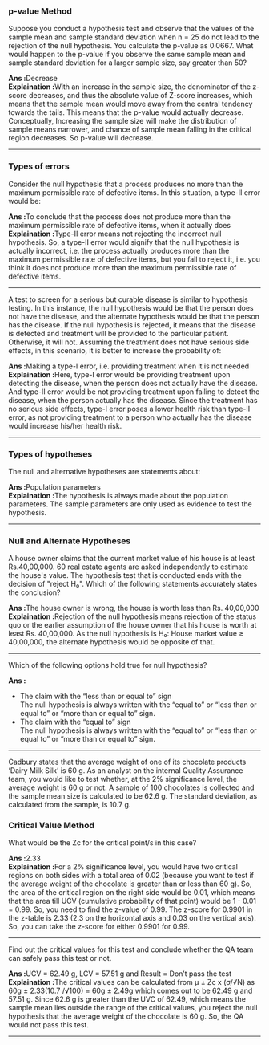 <h3>p-value Method</h3>
<p>Suppose you conduct a hypothesis test and observe that the values of the sample mean and sample standard deviation when n = 25 do not lead to the rejection of the null hypothesis. You calculate the p-value as 0.0667. What would happen to the p-value if you observe the same sample mean and sample standard deviation for a larger sample size, say greater than 50?</p>
<b>Ans :</b>Decrease<br>
<b>Explaination :</b>With an increase in the sample size, the denominator of the z-score decreases, and thus the absolute value of Z-score increases, which means that the sample mean would move away from the central tendency towards the tails. This means that the p-value would actually decrease. Conceptually, Increasing the sample size will make the distribution of sample means narrower, and chance of sample mean falling in the critical region decreases. So p-value will decrease.
<hr>

<h3>Types of errors</h3>
<p>Consider the null hypothesis that a process produces no more than the maximum permissible rate of defective items. In this situation, a type-II error would be:</p>
<b>Ans :</b>To conclude that the process does not produce more than the maximum permissible rate of defective items, when it actually does<br>
<b>Explaination :</b>Type-II error means not rejecting the incorrect null hypothesis. So, a type-II error would signify that the null hypothesis is actually incorrect, i.e. the process actually produces more than the maximum permissible rate of defective items, but you fail to reject it, i.e. you think it does not produce more than the maximum permissible rate of defective items.
<hr>

<p>A test to screen for a serious but curable disease is similar to hypothesis testing. In this instance, the null hypothesis would be that the person does not have the disease, and the alternate hypothesis would be that the person has the disease. If the null hypothesis is rejected, it means that the disease is detected and treatment will be provided to the particular patient. Otherwise, it will not. Assuming the treatment does not have serious side effects, in this scenario, it is better to increase the probability of:</p>
<b>Ans :</b>Making a type-I error, i.e. providing treatment when it is not needed<br>
<b>Explaination :</b>Here, type-I error would be providing treatment upon detecting the disease, when the person does not actually have the disease. And type-II error would be not providing treatment upon failing to detect the disease, when the person actually has the disease. Since the treatment has no serious side effects, type-I error poses a lower health risk than type-II error, as not providing treatment to a person who actually has the disease would increase his/her health risk.
<hr>

<h3>Types of hypotheses</h3>
<p>The null and alternative hypotheses are statements about:</p>
<b>Ans :</b>Population parameters<br>
<b>Explaination :</b>The hypothesis is always made about the population parameters. The sample parameters are only used as evidence to test the hypothesis.
<hr>

<h3>Null and Alternate Hypotheses</h3>
<p>A house owner claims that the current market value of his house is at least Rs.40,00,000.  60 real estate agents are asked independently to estimate the house's value. The hypothesis test that is conducted ends with the decision of "reject H₀".  Which of the following statements accurately states the conclusion?</p>
<b>Ans :</b>The house owner is wrong, the house is worth less than Rs. 40,00,000<br>
<b>Explaination :</b>Rejection of the null hypothesis means rejection of the status quo or the earlier assumption of the house owner that his house is worth at least Rs. 40,00,000. As the null hypothesis is H₀: House market value ≥ 40,00,000, the alternate hypothesis would be opposite of that.
<hr>

<p>Which of the following options hold true for null hypothesis?</p>
<b>Ans :</b>
<ul>
<li>The claim with the “less than or equal to” sign<br>
The null hypothesis is always written with the “equal to” or “less than or equal to” or “more than or equal to” sign.
<li>The claim with the “equal to” sign<br>
The null hypothesis is always written with the “equal to” or “less than or equal to” or “more than or equal to” sign.
</ul>
<hr>

<p>Cadbury states that the average weight of one of its chocolate products ‘Dairy Milk Silk’ is 60 g. As an analyst on the internal Quality Assurance team, you would like to test whether, at the 2% significance level, the average weight is 60 g or not. A sample of 100 chocolates is collected and the sample mean size is calculated to be 62.6 g. The standard deviation, as calculated from the sample, is 10.7 g.</p>
<h3>Critical Value Method</h3>
<p>What would be the Zc for the critical point/s in this case?</p>
<b>Ans :</b>2.33<br>
<b>Explaination :</b>For a 2% significance level, you would have two critical regions on both sides with a total area of 0.02 (because you want to test if the average weight of the chocolate is greater than or less than 60 g). So, the area of the critical region on the right side would be 0.01, which means that the area till UCV (cumulative probability of that point) would be 1 - 0.01 = 0.99. So, you need to find the z-value of 0.99. The z-score for 0.9901 in the z-table is 2.33 (2.3 on the horizontal axis and 0.03 on the vertical axis). So, you can take the z-score for either 0.9901 for 0.99.
<hr>

<p>Find out the critical values for this test and conclude whether the QA team can safely pass this test or not.</p>
<b>Ans :</b>UCV = 62.49 g, LCV = 57.51 g and Result = Don’t pass the test<br>
<b>Explaination :</b>The critical values can be calculated from μ ± Zc x (σ/​√N​) as 60g ± 2.33(10.7 /√100) = 60g ± 2.49g which comes out to be 62.49 g and 57.51 g. Since 62.6 g is greater than the UVC of 62.49, which means the sample mean lies outside the range of the critical values, you reject the null hypothesis that the average weight of the chocolate is 60 g. So, the QA would not pass this test.
<hr>